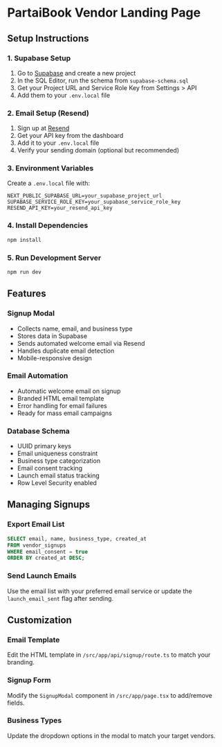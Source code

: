 # PartaiBook Vendor Landing Page

## Setup Instructions

### 1. Supabase Setup
1. Go to [Supabase](https://supabase.com) and create a new project
2. In the SQL Editor, run the schema from `supabase-schema.sql`
3. Get your Project URL and Service Role Key from Settings > API
4. Add them to your `.env.local` file

### 2. Email Setup (Resend)
1. Sign up at [Resend](https://resend.com)
2. Get your API key from the dashboard
3. Add it to your `.env.local` file
4. Verify your sending domain (optional but recommended)

### 3. Environment Variables
Create a `.env.local` file with:
```
NEXT_PUBLIC_SUPABASE_URL=your_supabase_project_url
SUPABASE_SERVICE_ROLE_KEY=your_supabase_service_role_key
RESEND_API_KEY=your_resend_api_key
```

### 4. Install Dependencies
```bash
npm install
```

### 5. Run Development Server
```bash
npm run dev
```

## Features

### Signup Modal
- Collects name, email, and business type
- Stores data in Supabase
- Sends automated welcome email via Resend
- Handles duplicate email detection
- Mobile-responsive design

### Email Automation
- Automatic welcome email on signup
- Branded HTML email template
- Error handling for email failures
- Ready for mass email campaigns

### Database Schema
- UUID primary keys
- Email uniqueness constraint
- Business type categorization
- Email consent tracking
- Launch email status tracking
- Row Level Security enabled

## Managing Signups

### Export Email List
```sql
SELECT email, name, business_type, created_at 
FROM vendor_signups 
WHERE email_consent = true 
ORDER BY created_at DESC;
```

### Send Launch Emails
Use the email list with your preferred email service or update the `launch_email_sent` flag after sending.

## Customization

### Email Template
Edit the HTML template in `/src/app/api/signup/route.ts` to match your branding.

### Signup Form
Modify the `SignupModal` component in `/src/app/page.tsx` to add/remove fields.

### Business Types
Update the dropdown options in the modal to match your target vendors.
